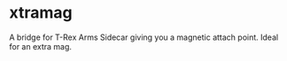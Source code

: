 # xtramag
A bridge for T-Rex Arms Sidecar giving you a magnetic attach point. Ideal for an extra mag. 
